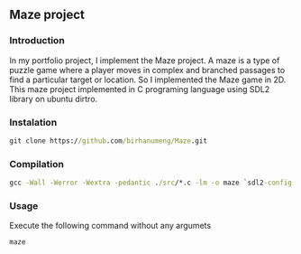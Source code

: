## Maze project
### Introduction
   In my portfolio project, I implement the Maze project. A maze is a type of puzzle game where a player moves in complex and branched passages to find a particular target or location. So I implemented the Maze game in 2D.
This maze project implemented in C programing language using SDL2 library on ubuntu dirtro.

### Instalation
```cmd
git clone https://github.com/birhanumeng/Maze.git
```
### Compilation
```cmd
gcc -Wall -Werror -Wextra -pedantic ./src/*.c -lm -o maze `sdl2-config --libs --cflags`;
```
### Usage
Execute the following command without any argumets
```cmd
maze
```

